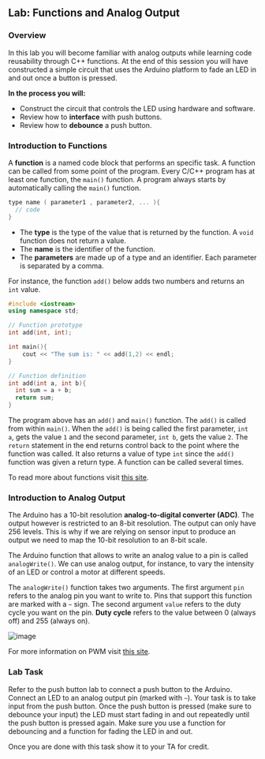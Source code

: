 ## Lab: Functions and Analog Output

### Overview
In this lab you will become familiar with analog outputs while learning code reusability through C++ functions. At the end of this session you will have constructed a simple circuit that uses the Arduino platform to fade an LED in and out once a button is pressed.

**In the process you will:**
  * Construct the circuit that controls the LED using hardware and software.
  * Review how to **interface** with push buttons.
  * Review how to **debounce** a push button.

### Introduction to Functions
A **function** is a named code block that performs an specific task. A function can be called from some point of the program. Every C/C++ program has at least one function, the `main()` function. A program always starts by automatically calling the `main()` function.

```c++
type name ( parameter1 , parameter2, ... ){
  // code
}
```

* The **type** is the type of the value that is returned by the function. A `void` function does not return a value.
* The **name** is the identifier of the function.
* The **parameters** are made up of a type and an identifier. Each parameter is separated by a comma.  

For instance, the function `add()` below adds two numbers and returns an `int` value.

```c++
#include <iostream>
using namespace std;

// Function prototype
int add(int, int);

int main(){
    cout << "The sum is: " << add(1,2) << endl;
}

// Function definition
int add(int a, int b){
  int sum = a + b;
  return sum;
}
```

The program above has an `add()` and `main()` function. The `add()` is called from within `main()`. When the `add()` is being called the first parameter, `int a`, gets the value `1` and the second parameter, `int b`, gets the value `2`. The `return` statement in the end returns control back to the point where the function was called. It also returns a value of type `int` since the `add()` function was given a return type. A function can be called several times.

To read more about functions visit [this site](http://www.cplusplus.com/doc/tutorial/functions/).

### Introduction to Analog Output
The Arduino has a 10-bit resolution **analog-to-digital converter (ADC)**. The output however is restricted to an 8-bit resolution. The output can only have 256 levels. This is why if we are relying on sensor input to produce an output we need to map the 10-bit resolution to an 8-bit scale.

The Arduino function that allows to write an analog value to a pin is called `analogWrite()`. We can use analog output, for instance, to vary the intensity of an LED or control a motor at different speeds.

The `analogWrite()` function takes two arguments. The first argument `pin` refers to the analog pin you want to write to. Pins that support this function are marked with a `~` sign. The second argument `value` refers to the duty cycle you want on the pin. **Duty cycle** refers to the value between 0 (always off) and 255 (always on).

![image](https://www.arduino.cc/en/uploads/Tutorial/pwm.gif)

For more information on PWM visit [this site](https://www.arduino.cc/en/Tutorial/PWM).

### Lab Task
Refer to the push button lab to connect a push button to the Arduino. Connect an LED to an analog output pin (marked with `~`). Your task is to take input from the push button. Once the push button is pressed (make sure to debounce your input) the LED must start fading in and out repeatedly until the push button is pressed again. Make sure you use a function for debouncing and a function for fading the LED in and out.

Once you are done with this task show it to your TA for credit.
